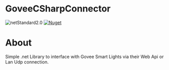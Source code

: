 # GoveeCSharpConnector

![netStandard2.0](https://img.shields.io/badge/.NET%20Standard-2.0-blueviolet)
[![Nuget](https://img.shields.io/nuget/v/GoveeCSharpConnector?cacheSeconds=50)](https://www.nuget.org/packages/GoveeCSharpConnector/)
# About

Simple .net Library to interface with Govee Smart Lights via their Web Api or Lan Udp connection.
